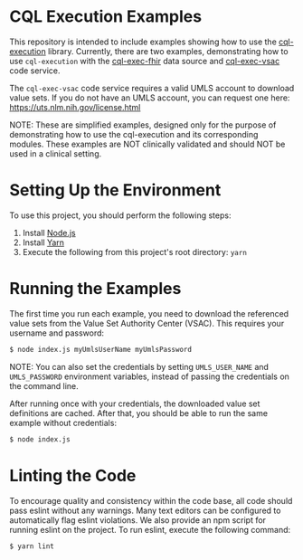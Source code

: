 # CQL Execution Examples

This repository is intended to include examples showing how to use the
[cql-execution](https://github.com/cqframework/cql-execution)
library.  Currently, there are two examples, demonstrating how to use `cql-execution` with the
[cql-exec-fhir](https://github.com/cqframework/cql-exec-fhir) data source and
[cql-exec-vsac](https://github.com/cqframework/cql-exec-vsac) code service.

The `cql-exec-vsac` code service requires a valid UMLS account to download value sets.  If you do not have an UMLS
account, you can request one here: https://uts.nlm.nih.gov/license.html

NOTE: These are simplified examples, designed only for the purpose of demonstrating how to use the cql-execution and
its corresponding modules.  These examples are NOT clinically validated and should NOT be used in a clinical setting.

# Setting Up the Environment

To use this project, you should perform the following steps:

1. Install [Node.js](https://nodejs.org/en/download/)
2. Install [Yarn](https://yarnpkg.com/en/docs/install)
3. Execute the following from this project's root directory: `yarn`

# Running the Examples

The first time you run each example, you need to download the referenced value sets from the Value Set Authority Center
(VSAC).  This requires your username and password:

```bash
$ node index.js myUmlsUserName myUmlsPassword
```

NOTE: You can also set the credentials by setting `UMLS_USER_NAME` and `UMLS_PASSWORD` environment variables, instead
of passing the credentials on the command line.

After running once with your credentials, the downloaded value set definitions are cached.  After that, you should be
able to run the same example without credentials:

```bash
$ node index.js
```

# Linting the Code

To encourage quality and consistency within the code base, all code should pass eslint without any warnings.  Many text
editors can be configured to automatically flag eslint violations.  We also provide an npm script for running eslint on
the project.  To run eslint, execute the following command:

```
$ yarn lint
```